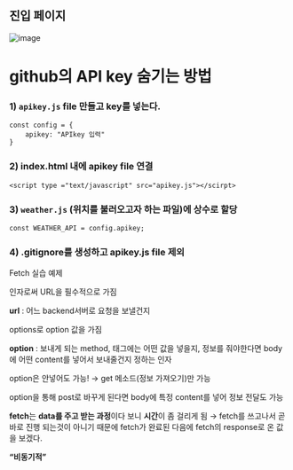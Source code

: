 ## 진입 페이지
![image](https://github.com/yhyem/HYEFLIX/assets/65844764/30dbf74d-17d5-443e-9479-88088df4a78d)

# github의 API key 숨기는 방법

### 1) `apikey.js` file 만들고 key를 넣는다.

```
const config = {
	apikey: "APIkey 입력"
}
```

### 2) index.html 내에 apikey file 연결

```
<script type ="text/javascript" src="apikey.js"></scirpt>
```

### 3) `weather.js` (위치를 불러오고자 하는 파일)에 상수로 할당

```
const WEATHER_API = config.apikey;
```

### 4) .gitignore를 생성하고 apikey.js file 제외


Fetch 실습 예제

인자로써 URL을 필수적으로 가짐

**url**  : 어느 backend서버로 요청을 보낼건지

options로 option 값을 가짐 

**option** : 보내게 되는 method, 태그에는 어떤 값을 넣을지, 정보를 줘야한다면 body에 어떤 content를 넣어서 보내줄건지 정하는 인자

option은 안넣어도 가능! → get 메소드(정보 가져오기)만 가능

option을 통해 post로 바꾸게 된다면 body에 특정 content를 넣어 정보 전달도 가능

**fetch**는 **data를 주고 받는 과정**이다 보니 **시간**이 좀 걸리게 됨 → fetch를 쓰고나서 곧바로 진행 되는것이 아니기 때문에 fetch가 완료된 다음에 fetch의 response로 온 값을 보겠다. 

**“비동기적”**
